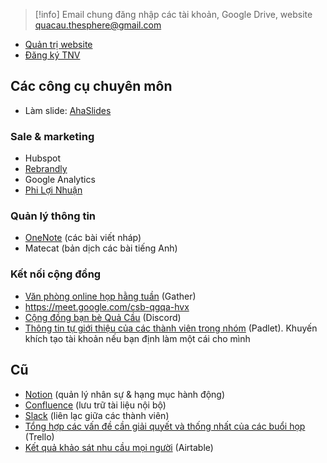 > [!info] Email chung đăng nhập các tài khoản, Google Drive, website
> quacau.thesphere@gmail.com

- [Quản trị website](https://xn--qucu-hr5aza.cc/wp-login.php)
- [Đăng ký TNV](https://xn--qucu-hr5aza.cc/wp-admin/admin.php?page=formidable-entries&frm-full=1&frm_action=list&form=19 "Formidable | Entries - Quả Cầu")
## Các công cụ chuyên môn
- Làm slide: [AhaSlides](https://ahaslides.com)
### Sale & marketing
- Hubspot
- [Rebrandly](https://app.rebrandly.com/links "https://app.rebrandly.com/links")
- Google Analytics
- [Phi Lợi Nhuận](http://www.philoinhuan.org/to-chuc "http://www.philoinhuan.org/to-chuc")

### Quản lý thông tin
- [OneNote](https://1drv.ms/u/s!AooXkYrfSXq4g9AKwbfgiXof3EvnTw "https://1drv.ms/u/s!AooXkYrfSXq4g9AKwbfgiXof3EvnTw") (các bài viết nháp)
- Matecat (bản dịch các bài tiếng Anh)

### Kết nối cộng đồng
- [Văn phòng online họp hằng tuần](https://app.gather.town/app/HORy5Nfdxubna7a2/QuaCau) (Gather)
- https://meet.google.com/csb-qgqa-hvx
- [Cộng đồng bạn bè Quả Cầu](https://discord.gg/jWTk4EHFK2) (Discord)
- [Thông tin tự giới thiệu của các thành viên trong nhóm](https://padlet.com/quacau/r9zrjlayqxpp80c9) (Padlet). Khuyến khích tạo tài khoản nếu bạn định làm một cái cho mình

## Cũ
- [Notion](https://www.notion.so/quacau/Danh-s-ch-nh-n-s-168a9369b8034bbca6b1771a498b42b5 "https://www.notion.so/quacau/Danh-s-ch-nh-n-s-168a9369b8034bbca6b1771a498b42b5") (quản lý nhân sự & hạng mục hành động)
- [Confluence](https://quacau.atlassian.net/wiki/ "https://quacau.atlassian.net/wiki/") (lưu trữ tài liệu nội bộ)
- [Slack](https://join.slack.com/t/qucu/shared_invite/zt-o617i011-LVRLfNcBpsXQsxfky1geLA "https://join.slack.com/t/qucu/shared_invite/zt-o617i011-LVRLfNcBpsXQsxfky1geLA") (liên lạc giữa các thành viên)
- [Tổng hợp các vấn đề cần giải quyết và thống nhất của các buổi họp](https://trello.com/b/LXTuXpLh) (Trello)
- [Kết quả khảo sát nhu cầu mọi người](https://airtable.com/invite/l?inviteId=invZKdV0jGFqtR2oe&inviteToken=6cb6d442ce2d47923d4d3f5e97fdc0ce04a2868d49825ca3becc37d50266201a&utm_source=email) (Airtable)